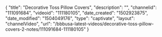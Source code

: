 {
    "title": "Decorative Toss Pillow Covers",
    "description": "",
    "channelid": "111091684",
    "videoid": "111180105",
    "date_created": "1502923875",
    "date_modified": "1504049176",
    "type": "captivate",
    "layout": "channelVideo",
    "url": "\/bbbusa-latest-videos\/decorative-toss-pillow-covers-2-notes\/111091684-111180105"
}